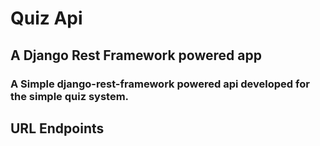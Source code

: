 # Quiz Api

## A Django Rest Framework powered app

### A Simple django-rest-framework powered api developed for the simple quiz system. 

## URL Endpoints


